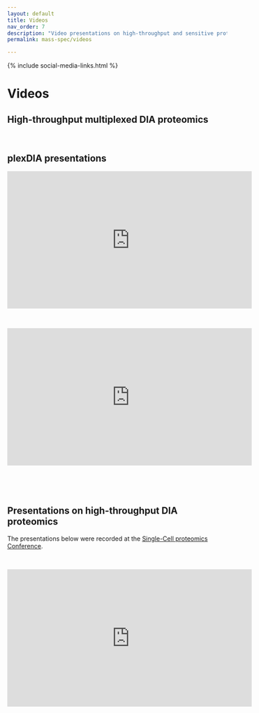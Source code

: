 ```yaml
---
layout: default
title: Videos
nav_order: 7
description: "Video presentations on high-throughput and sensitive protein analysis by multiplexed data independent acquisition (plexDIA), Slavov Laboratory, Northeastern University, Boston, MA"
permalink: mass-spec/videos

---
```

{% include social-media-links.html %}

# Videos
## High-throughput multiplexed DIA proteomics

&nbsp;

## plexDIA presentations  
<iframe width="560" height="315" src="https://www.youtube.com/embed/0Wmg9LjDtgE" title="YouTube video player" frameborder="0" allow="accelerometer; autoplay; clipboard-write; encrypted-media; gyroscope; picture-in-picture" allowfullscreen></iframe>

&nbsp;

<iframe width="560" height="315" src="https://www.youtube.com/embed/LDd5B_x4JPE" title="YouTube video player" frameborder="0" allow="accelerometer; autoplay; clipboard-write; encrypted-media; gyroscope; picture-in-picture" allowfullscreen></iframe>

&nbsp;

&nbsp;
## Presentations on high-throughput DIA proteomics
The presentations below were recorded at the [Single-Cell proteomics Conference](http://single-cell.net).



&nbsp;

<iframe width="560" height="315" src="https://www.youtube.com/embed/du4UKiivE9o" title="YouTube video player" frameborder="0" allow="accelerometer; autoplay; clipboard-write; encrypted-media; gyroscope; picture-in-picture" allowfullscreen></iframe>
